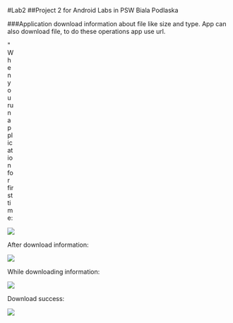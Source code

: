 #Lab2
##Project 2 for Android Labs in PSW Biala Podlaska

###Application download information about file like size and type. App can also download file, to do these operations app use url.


<p style="width: 15px;">"When you run application for first time:</p>
<img src="https://cloud.githubusercontent.com/assets/17574275/21521162/b4c28a58-ccfa-11e6-8658-4df1bcf8ead9.png"/>

<p>After download information:</p> 
<img src="https://cloud.githubusercontent.com/assets/17574275/21521423/20b219a2-ccfd-11e6-9fd9-686772879c4c.png"/>

<p>While downloading information:</p> 
<img src="https://cloud.githubusercontent.com/assets/17574275/21521500/c33e1a54-ccfd-11e6-8177-b522dc49fbd5.png"/>

<p>Download success:</p>
<img src="https://cloud.githubusercontent.com/assets/17574275/21521540/3b4d2116-ccfe-11e6-996f-50de17b23d79.png"/>




